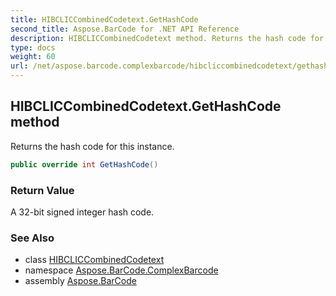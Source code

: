 ```yaml
---
title: HIBCLICCombinedCodetext.GetHashCode
second_title: Aspose.BarCode for .NET API Reference
description: HIBCLICCombinedCodetext method. Returns the hash code for this instance
type: docs
weight: 60
url: /net/aspose.barcode.complexbarcode/hibcliccombinedcodetext/gethashcode/
---
```

## HIBCLICCombinedCodetext.GetHashCode method

Returns the hash code for this instance.

```csharp
public override int GetHashCode()
```

### Return Value

A 32-bit signed integer hash code.

### See Also

* class [HIBCLICCombinedCodetext](../)
* namespace [Aspose.BarCode.ComplexBarcode](../../hibcliccombinedcodetext/)
* assembly [Aspose.BarCode](../../../)


